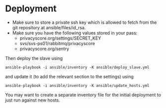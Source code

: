 # Deployment

* Make sure to store a private ssh key which is allowed to fetch from the git repository at ansible/files/id_rsa.
* Make sure you have the following values stored in your pass:
  * privacyscore.org/settings/SECRET_KEY
  * svs/svs-ps01/rabbitmq/privacyscore
  * privacyscore.org/sentry

Then deploy the slave using

    ansible-playbook -i ansible/inventory -K ansible/deploy_slave.yml

and update it (to add the relevant section to the settings) using

    ansible-playbook -i ansible/inventory -K ansible/update_hosts.yml

You may want to create a separate inventory file for the initial deployment to just run against new hosts.
